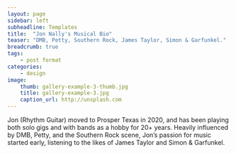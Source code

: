```yaml
---
layout: page
sidebar: left
subheadline: Templates
title:  "Jon Nally's Musical Bio"
teaser: "DMB, Petty, Southern Rock, James Taylor, Simon & Garfunkel."
breadcrumb: true
tags:
    - post format
categories:
    - design
image:
    thumb: gallery-example-3-thumb.jpg
    title: gallery-example-3.jpg
    caption_url: http://unsplash.com
---
```



Jon (Rhythm Guitar) moved to Prosper Texas in 2020, and has been playing both solo gigs and with bands as a hobby for 20+ years. Heavily influenced by DMB, Petty, and the Southern Rock scene, Jon’s passion for music started early, listening to the likes of James Taylor and Simon & Garfunkel.
